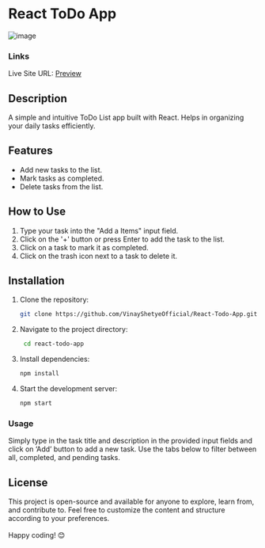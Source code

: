 # React ToDo App
![image](https://github.com/user-attachments/assets/29c2aeb3-0d0d-4dc8-81af-ad600a0e1eea)

### Links

Live Site URL: [Preview](https://main--precious-custard-731186.netlify.app/)

## Description
A simple and intuitive ToDo List app built with React. Helps in organizing your daily tasks efficiently.

## Features
- Add new tasks to the list.
- Mark tasks as completed.
- Delete tasks from the list.

## How to Use
1. Type your task into the "Add a Items" input field.
2. Click on the '+' button or press Enter to add the task to the list.
3. Click on a task to mark it as completed.
4. Click on the trash icon next to a task to delete it.


## Installation
1. Clone the repository:
   ```bash
   git clone https://github.com/VinayShetyeOfficial/React-Todo-App.git
   ```

2. Navigate to the project directory:
   ```bash
    cd react-todo-app 
   ```
   
3. Install dependencies:
   ```bash
   npm install 
   ```

4. Start the development server:
   ```bash
   npm start
   ```

### Usage
Simply type in the task title and description in the provided input fields and click on ‘Add’ button to add a new task.
Use the tabs below to filter between all, completed, and pending tasks.

## License
This project is open-source and available for anyone to explore, learn from, and contribute to.
Feel free to customize the content and structure according to your preferences. <br><br> Happy coding! 😊
